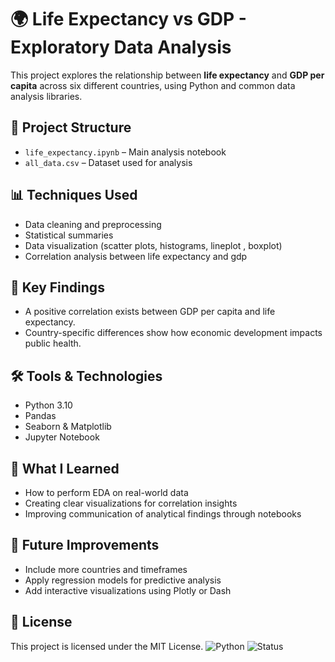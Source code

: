 # 🌍 Life Expectancy vs GDP - Exploratory Data Analysis

This project explores the relationship between **life expectancy** and **GDP per capita** across six different countries, using Python and common data analysis libraries.

## 📁 Project Structure

- `life_expectancy.ipynb` – Main analysis notebook
- `all_data.csv` – Dataset used for analysis


## 📊 Techniques Used

- Data cleaning and preprocessing
- Statistical summaries
- Data visualization (scatter plots, histograms, lineplot , boxplot)
- Correlation analysis between life expectancy and  gdp

## 🚀 Key Findings

- A positive correlation exists between GDP per capita and life expectancy.
- Country-specific differences show how economic development impacts public health.

## 🛠 Tools & Technologies

- Python 3.10
- Pandas
- Seaborn & Matplotlib
- Jupyter Notebook

## 🧠 What I Learned

- How to perform EDA on real-world data
- Creating clear visualizations for correlation insights
- Improving communication of analytical findings through notebooks

## 📌 Future Improvements

- Include more countries and timeframes
- Apply regression models for predictive analysis
- Add interactive visualizations using Plotly or Dash

## 📎 License

This project is licensed under the MIT License.
![Python](https://img.shields.io/badge/Python-3.10-blue)
![Status](https://img.shields.io/badge/Project%20Status-Completed-brightgreen)

